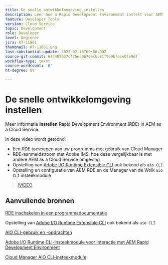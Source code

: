 ```yaml
---
title: De snelle ontwikkelomgeving instellen
description: Leer hoe u Rapid Development Environment instelt voor AEM as a Cloud Service.
feature: Developer Tools
version: Cloud Service
topic: Development
role: Developer
level: Beginner
jira: KT-11861
thumbnail: KT-11861.png
last-substantial-update: 2023-02-15T00:00:00Z
source-git-commit: 674407637c475ea9b70ecbc81f9e9bfece0fe9df
workflow-type: tm+mt
source-wordcount: '0'
ht-degree: 0%

---
```



# De snelle ontwikkelomgeving instellen

Meer informatie **instellen** Rapid Development Environment (RDE) in AEM as a Cloud Service.

In deze video wordt getoond:

- Een RDE toevoegen aan uw programma met gebruik van Cloud Manager
- RDE-aanmeldstroom met Adobe IMS, hoe deze vergelijkbaar is met andere AEM as a Cloud Service omgeving
- Opstelling van [Adobe I/O Runtime Extensible CLI](https://developer.adobe.com/runtime/docs/guides/tools/cli_install/) ook bekend als `aio CLI`
- Opstelling en configuratie van AEM RDE en de Manager van de Wolk `aio CLI` insteekmodule

>[!VIDEO](https://video.tv.adobe.com/v/3415490/?quality=12&learn=on)

## Aanvullende bronnen


[RDE inschakelen in een programmadocumentatie](https://experienceleague.adobe.com/docs/experience-manager-cloud-service/content/implementing/developing/rapid-development-environments.html#enabling-rde-in-a-program)

Opstelling van [Adobe I/O Runtime Extensible CLI](https://developer.adobe.com/runtime/docs/guides/tools/cli_install/) ook bekend als `aio CLI`

[AIO CLI-gebruik en -opdrachten](https://github.com/adobe/aio-cli#usage)

[Adobe I/O Runtime CLI-insteekmodule voor interactie met AEM Rapid Development Environment](https://github.com/adobe/aio-cli-plugin-aem-rde#aio-cli-plugin-aem-rde)

[Cloud Manager AIO CLI-insteekmodule](https://github.com/adobe/aio-cli-plugin-cloudmanager)
